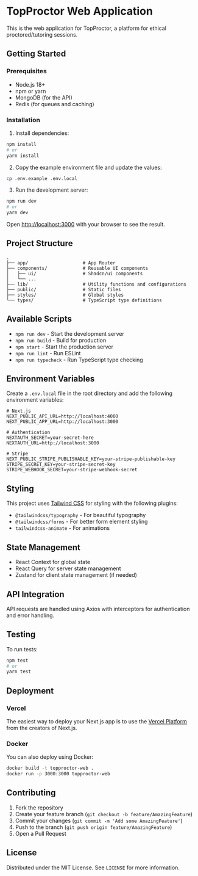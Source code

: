 # TopProctor Web Application

This is the web application for TopProctor, a platform for ethical proctored/tutoring sessions.

## Getting Started

### Prerequisites

- Node.js 18+
- npm or yarn
- MongoDB (for the API)
- Redis (for queues and caching)

### Installation

1. Install dependencies:

```bash
npm install
# or
yarn install
```

2. Copy the example environment file and update the values:

```bash
cp .env.example .env.local
```

3. Run the development server:

```bash
npm run dev
# or
yarn dev
```

Open [http://localhost:3000](http://localhost:3000) with your browser to see the result.

## Project Structure

```
.
├── app/                    # App Router
├── components/             # Reusable UI components
│   ├── ui/                 # Shadcn/ui components
│   └── ...
├── lib/                    # Utility functions and configurations
├── public/                 # Static files
├── styles/                 # Global styles
└── types/                  # TypeScript type definitions
```

## Available Scripts

- `npm run dev` - Start the development server
- `npm run build` - Build for production
- `npm start` - Start the production server
- `npm run lint` - Run ESLint
- `npm run typecheck` - Run TypeScript type checking

## Environment Variables

Create a `.env.local` file in the root directory and add the following environment variables:

```env
# Next.js
NEXT_PUBLIC_API_URL=http://localhost:4000
NEXT_PUBLIC_APP_URL=http://localhost:3000

# Authentication
NEXTAUTH_SECRET=your-secret-here
NEXTAUTH_URL=http://localhost:3000

# Stripe
NEXT_PUBLIC_STRIPE_PUBLISHABLE_KEY=your-stripe-publishable-key
STRIPE_SECRET_KEY=your-stripe-secret-key
STRIPE_WEBHOOK_SECRET=your-stripe-webhook-secret
```

## Styling

This project uses [Tailwind CSS](https://tailwindcss.com/) for styling with the following plugins:

- `@tailwindcss/typography` - For beautiful typography
- `@tailwindcss/forms` - For better form element styling
- `tailwindcss-animate` - For animations

## State Management

- React Context for global state
- React Query for server state management
- Zustand for client state management (if needed)

## API Integration

API requests are handled using Axios with interceptors for authentication and error handling.

## Testing

To run tests:

```bash
npm test
# or
yarn test
```

## Deployment

### Vercel

The easiest way to deploy your Next.js app is to use the [Vercel Platform](https://vercel.com/new?utm_medium=default-template&filter=next.js&utm_source=create-next-app&utm_campaign=create-next-app-readme) from the creators of Next.js.

### Docker

You can also deploy using Docker:

```bash
docker build -t topproctor-web .
docker run -p 3000:3000 topproctor-web
```

## Contributing

1. Fork the repository
2. Create your feature branch (`git checkout -b feature/AmazingFeature`)
3. Commit your changes (`git commit -m 'Add some AmazingFeature'`)
4. Push to the branch (`git push origin feature/AmazingFeature`)
5. Open a Pull Request

## License

Distributed under the MIT License. See `LICENSE` for more information.
